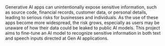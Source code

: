 Generative AI apps can unintentionally expose sensitive information, such as source code, financial records, customer data, or personal details, leading to serious risks for businesses and individuals. As the use of these apps become more widespread, the risk grows, especially as users may be unaware of how their data could be leaked to public AI models. This project aims to fine-tune an AI model to recognize sensitive information in both text and speech inputs directed at Gen AI applications.
